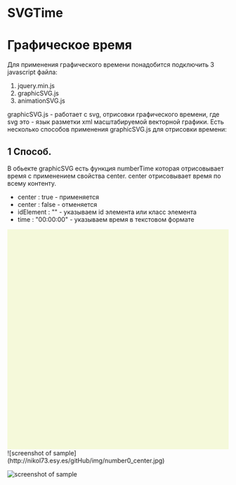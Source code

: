 # SVGTime
# Графическое время

Для применения графического времени понадобится подключить 3 javascript файла:
1. jquery.min.js
2. graphicSVG.js
3. animationSVG.js

graphicSVG.js - работает c svg, отрисовки графического времени, где svg это - язык разметки xml масштабируемой векторной графики.
Есть несколько способов применения graphicSVG.js для отрисовки времени:

## 1 Способ.
В обьекте graphicSVG есть функция numberTime которая отрисовывает время c применением свойства center.
center отрисовывает время по всему контенту.
* center : true - применяется
* center : false - отменяется
* idElement : "" - указываем id элемента или класс элемента
* time : "00:00:00" - указываем время в текстовом формате

<div id="number" style="background: #f5f9da; height: 500px; width: 100%;"></div>
<script>
	new graphicSVG().numberTime({
		idElement : "#number",
		center: true,
		time: "22:31:11",
	});
</script>
![screenshot of sample](http://nikol73.esy.es/gitHub/img/number0_center.jpg)



![screenshot of sample](http://nikol73.esy.es/gitHub/img/number0.gif)